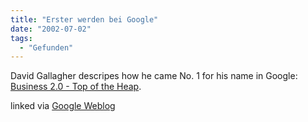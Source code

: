 ```yaml
---
title: "Erster werden bei Google"
date: "2002-07-02"
tags:
  - "Gefunden"
---
```


David Gallagher descripes how he came No. 1 for his name in Google: [Business 2.0 - Top of the Heap](http://www.business2.com/articles/mag/print/0,1643,41488,FF.html).

linked via [Google Weblog](http://google.blogspace.com/archives/000379)
